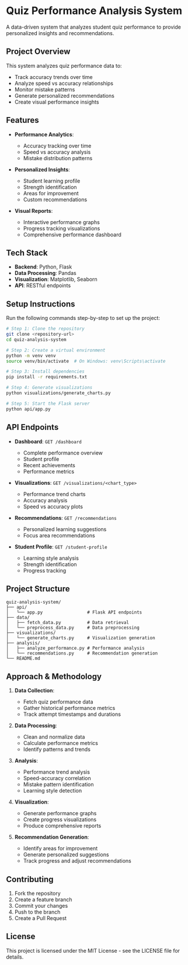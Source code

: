 # Quiz Performance Analysis System

A data-driven system that analyzes student quiz performance to provide personalized insights and recommendations.

## Project Overview

This system analyzes quiz performance data to:
- Track accuracy trends over time
- Analyze speed vs accuracy relationships
- Monitor mistake patterns
- Generate personalized recommendations
- Create visual performance insights

## Features

- **Performance Analytics**: 
  - Accuracy tracking over time
  - Speed vs accuracy analysis
  - Mistake distribution patterns

- **Personalized Insights**:
  - Student learning profile
  - Strength identification
  - Areas for improvement
  - Custom recommendations

- **Visual Reports**:
  - Interactive performance graphs
  - Progress tracking visualizations
  - Comprehensive performance dashboard

## Tech Stack

- **Backend**: Python, Flask
- **Data Processing**: Pandas
- **Visualization**: Matplotlib, Seaborn
- **API**: RESTful endpoints

## Setup Instructions

Run the following commands step-by-step to set up the project:

```bash
# Step 1: Clone the repository
git clone <repository-url>
cd quiz-analysis-system

# Step 2: Create a virtual environment
python -m venv venv
source venv/bin/activate  # On Windows: venv\Scripts\activate

# Step 3: Install dependencies
pip install -r requirements.txt

# Step 4: Generate visualizations
python visualizations/generate_charts.py

# Step 5: Start the Flask server
python api/app.py
```

## API Endpoints

- **Dashboard**: `GET /dashboard`
  - Complete performance overview
  - Student profile
  - Recent achievements
  - Performance metrics

- **Visualizations**: `GET /visualizations/<chart_type>`
  - Performance trend charts
  - Accuracy analysis
  - Speed vs accuracy plots

- **Recommendations**: `GET /recommendations`
  - Personalized learning suggestions
  - Focus area recommendations

- **Student Profile**: `GET /student-profile`
  - Learning style analysis
  - Strength identification
  - Progress tracking

## Project Structure

```
quiz-analysis-system/
├── api/
│   └── app.py                 # Flask API endpoints
├── data/
│   ├── fetch_data.py          # Data retrieval
│   └── preprocess_data.py     # Data preprocessing
├── visualizations/
│   └── generate_charts.py     # Visualization generation
├── analysis/
│   ├── analyze_performance.py # Performance analysis
│   └── recommendations.py     # Recommendation generation
└── README.md
```

## Approach & Methodology

1. **Data Collection**:
   - Fetch quiz performance data
   - Gather historical performance metrics
   - Track attempt timestamps and durations

2. **Data Processing**:
   - Clean and normalize data
   - Calculate performance metrics
   - Identify patterns and trends

3. **Analysis**:
   - Performance trend analysis
   - Speed-accuracy correlation
   - Mistake pattern identification
   - Learning style detection

4. **Visualization**:
   - Generate performance graphs
   - Create progress visualizations
   - Produce comprehensive reports

5. **Recommendation Generation**:
   - Identify areas for improvement
   - Generate personalized suggestions
   - Track progress and adjust recommendations

## Contributing

1. Fork the repository
2. Create a feature branch
3. Commit your changes
4. Push to the branch
5. Create a Pull Request

## License

This project is licensed under the MIT License - see the LICENSE file for details.
```
